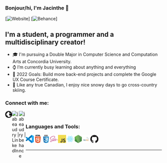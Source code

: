 ### Bonjour/hi, I'm Jacinthe 👋

[![Website](https://img.shields.io/website?label=Website&color=blueviolet&style=for-the-badge)]
[![Behance](https://img.shields.io/website?label=Behance&color=blue&style=for-the-badge)]

## I'm a student, a programmer and a multidisciplinary creator!

- 🎓 I'm pursuing a Double Major in Computer Science and Computation Arts at Concordia University.
- ⌚ I’m currently busy learning about anything and everything
- 🥅 2022 Goals: Build more back-end projects and complete the Google UX Course Certificate.
- 🎿 Like any true Canadian, I enjoy nice snowy days to go cross-country skiing.

### Connect with me:

[<img align="left" alt="jabeaudry website" width="22px" src="https://raw.githubusercontent.com/iconic/open-iconic/master/svg/globe.svg" />][website]
[<img align="left" alt="jabeaudry | LinkedIn" width="22px" src="https://cdn.jsdelivr.net/npm/simple-icons@v3/icons/linkedin.svg" />][linkedin]
[<img align="left" alt="jabeaudry | behance" width="22px" src="https://www.iconsdb.com/icons/preview/black/behance-xxl.png" />][behance]

<br />

### Languages and Tools:

<img align="left" alt="Visual Studio Code" width="26px" src="https://raw.githubusercontent.com/github/explore/80688e429a7d4ef2fca1e82350fe8e3517d3494d/topics/visual-studio-code/visual-studio-code.png" />
<img align="left" alt="HTML5" width="26px" src="https://raw.githubusercontent.com/github/explore/80688e429a7d4ef2fca1e82350fe8e3517d3494d/topics/html/html.png" />
<img align="left" alt="CSS3" width="26px" src="https://raw.githubusercontent.com/github/explore/80688e429a7d4ef2fca1e82350fe8e3517d3494d/topics/css/css.png" />
<img align="left" alt="Sass" width="26px" src="https://raw.githubusercontent.com/github/explore/80688e429a7d4ef2fca1e82350fe8e3517d3494d/topics/sass/sass.png" />
<img align="left" alt="JavaScript" width="26px" src="https://raw.githubusercontent.com/github/explore/80688e429a7d4ef2fca1e82350fe8e3517d3494d/topics/javascript/javascript.png" />
<img align="left" alt="React" width="26px" src="https://raw.githubusercontent.com/github/explore/80688e429a7d4ef2fca1e82350fe8e3517d3494d/topics/react/react.png" />
<img align="left" alt="Node.js" width="26px" src="https://raw.githubusercontent.com/github/explore/80688e429a7d4ef2fca1e82350fe8e3517d3494d/topics/nodejs/nodejs.png" />
<img align="left" alt="MySQL" width="26px" src="https://raw.githubusercontent.com/github/explore/80688e429a7d4ef2fca1e82350fe8e3517d3494d/topics/mysql/mysql.png" />
<img align="left" alt="GitHub" width="26px" src="https://raw.githubusercontent.com/github/explore/78df643247d429f6cc873026c0622819ad797942/topics/github/github.png" />

<br />
<br />

---

[website]: https://jabeaudry.github.io/portfolio/
[linkedin]: https://linkedin.com/in/jacinthe-beaudry-108904137/
[behance]: https://www.behance.net/jacinthebeaudry1
